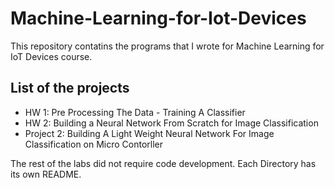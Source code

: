 # Machine-Learning-for-Iot-Devices
This repository contatins the programs that I wrote for Machine Learning for IoT Devices course.

## List of the projects

- HW 1: Pre Processing The Data - Training A Classifier
- HW 2: Building a Neural Network From Scratch for Image Classification
- Project 2: Building A Light Weight Neural Network For Image Classification on Micro Contorller

The rest of the labs did not require code development.
Each Directory has its own README.
